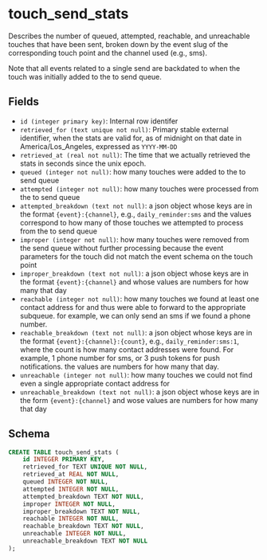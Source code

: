# touch_send_stats

Describes the number of queued, attempted, reachable, and unreachable touches
that have been sent, broken down by the event slug of the corresponding touch
point and the channel used (e.g., sms).

Note that all events related to a single send are backdated to when the touch
was initially added to the to send queue.

## Fields

- `id (integer primary key)`: Internal row identifer
- `retrieved_for (text unique not null)`: Primary stable external identifier,
  when the stats are valid for, as of midnight on that date in
  America/Los_Angeles, expressed as `YYYY-MM-DD`
- `retrieved_at (real not null)`: The time that we actually retrieved the
  stats in seconds since the unix epoch.
- `queued (integer not null)`: how many touches were added to the to send queue
- `attempted (integer not null)`: how many touches were processed from the to send
  queue
- `attempted_breakdown (text not null)`: a json object whose keys are in the format
  `{event}:{channel}`, e.g., `daily_reminder:sms` and the values correspond to how
  many of those touches we attempted to process from the to send queue
- `improper (integer not null)`: how many touches were removed from the send queue
  without further processing because the event parameters for the touch did not match
  the event schema on the touch point
- `improper_breakdown (text not null)`: a json object whose keys are in the format
  `{event}:{channel}` and whose values are numbers for how many that day
- `reachable (integer not null)`: how many touches we found at least one contact
  address for and thus were able to forward to the appropriate subqueue. for example,
  we can only send an sms if we found a phone number.
- `reachable_breakdown (text not null)`: a json object whose keys are in the format
  `{event}:{channel}:{count}`, e.g., `daily_reminder:sms:1`, where the count is how
  many contact addresses were found. For example, 1 phone number for sms, or 3 push
  tokens for push notifications. the values are numbers for how many that day.
- `unreachable (integer not null)`: how many touches we could not find even a single
  appropriate contact address for
- `unreachable_breakdown (text not null)`: a json object whose keys are in the form
  `{event}:{channel}` and wose values are numbers for how many that day

## Schema

```sql
CREATE TABLE touch_send_stats (
    id INTEGER PRIMARY KEY,
    retrieved_for TEXT UNIQUE NOT NULL,
    retrieved_at REAL NOT NULL,
    queued INTEGER NOT NULL,
    attempted INTEGER NOT NULL,
    attempted_breakdown TEXT NOT NULL,
    improper INTEGER NOT NULL,
    improper_breakdown TEXT NOT NULL,
    reachable INTEGER NOT NULL,
    reachable_breakdown TEXT NOT NULL,
    unreachable INTEGER NOT NULL,
    unreachable_breakdown TEXT NOT NULL
);
```
